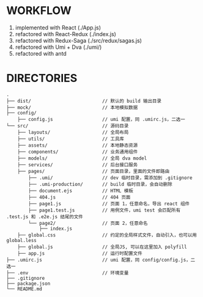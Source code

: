
WORKFLOW
========

1. implemented with React (./App.js)
2. refactored with React-Redux (./index.js)
3. refactored with Redux-Saga (./src/redux/sagas.js)
4. refactored with Umi + Dva (./umi/)
5. refactored with antd


DIRECTORIES
===========
```
.
├── dist/                          // 默认的 build 输出目录
├── mock/                          // 本地模拟数据
├── config/
    ├── config.js                  // umi 配置，同 .umirc.js，二选一
└── src/                           // 源码目录
    ├── layouts/                   // 全局布局
    ├── utils/                     // 工具库
    ├── assets/                    // 本地静态资源
    ├── components/                // 业务通用组件                     
    ├── models/                    // 全局 dva model
    ├── services/                  // 后台接口服务
    ├── pages/                     // 页面目录，里面的文件即路由
        ├── .umi/                  // dev 临时目录，需添加到 .gitignore
        ├── .umi-production/       // build 临时目录，会自动删除
        ├── document.ejs           // HTML 模板
        ├── 404.js                 // 404 页面
        ├── page1.js               // 页面 1，任意命名，导出 react 组件
        ├── page1.test.js          // 用例文件，umi test 会匹配所有 .test.js 和 .e2e.js 结尾的文件
        └── page2/                 // 页面 2，任意命名
            ├── index.js                  
    ├── global.css                 // 约定的全局样式文件，自动引入，也可以用 global.less
    ├── global.js                  // 全局JS, 可以在这里加入 polyfill
    ├── app.js                     // 运行时配置文件
├── .umirc.js                      // umi 配置，同 config/config.js，二选一
├── .env                           // 环境变量
├── .gitignore                           
├── package.json
└── README.md 
```
